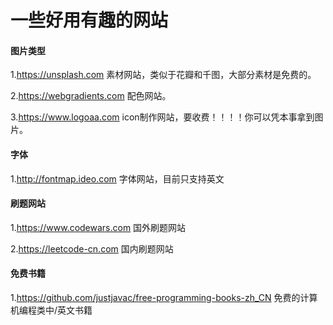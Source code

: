 # 一些好用有趣的网站

#### 图片类型
1.https://unsplash.com 素材网站，类似于花瓣和千图，大部分素材是免费的。

2.https://webgradients.com 配色网站。

3.https://www.logoaa.com  icon制作网站，要收费！！！！你可以凭本事拿到图片。

#### 字体
1.http://fontmap.ideo.com 字体网站，目前只支持英文

#### 刷题网站
1.https://www.codewars.com 国外刷题网站

2.https://leetcode-cn.com  国内刷题网站

#### 免费书籍
1.https://github.com/justjavac/free-programming-books-zh_CN 免费的计算机编程类中/英文书籍